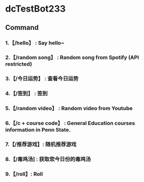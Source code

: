 # dcTestBot233

## Command

### 1.【/hello】 : Say hello~ 

### 2.【/random song】 : Random song from Spotify (API restricted)

### 3.【/今日运势】 : 查看今日运势 

### 4.【/签到】 : 签到

### 5.【/random video】 : Random video from Youtube 

### 6.【/c + course code】 : General Education courses information in Penn State.

### 7.【/推荐游戏】: 随机推荐游戏

### 8.【/毒鸡汤] : 获取您今日份的毒鸡汤

### 9.【/roll】: Roll
